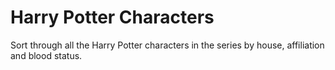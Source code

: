 # Harry Potter Characters

Sort through all the Harry Potter characters in the series by house, affiliation and blood status.